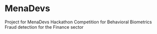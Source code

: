 # MenaDevs
Project for MenaDevs Hackathon Competition for Behavioral Biometrics Fraud detection for the Finance sector
